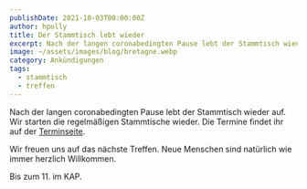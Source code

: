 ```yaml
---
publishDate: 2021-10-03T00:00:00Z
author: hpolly
title: Der Stammtisch lebt wieder
excerpt: Nach der langen coronabedingten Pause lebt der Stammtisch wieder auf
image: ~/assets/images/blog/bretagne.webp
category: Ankündigungen
tags:
  - stammtisch
  - treffen
---
```


Nach der langen coronabedingten Pause lebt der Stammtisch wieder auf.
Wir starten die regelmäßigen Stammtische wieder. Die Termine findet ihr auf der [Terminseite](/termine).

Wir freuen uns auf das nächste Treffen. Neue Menschen sind natürlich wie immer herzlich Willkommen.

Bis zum 11. im KAP.
